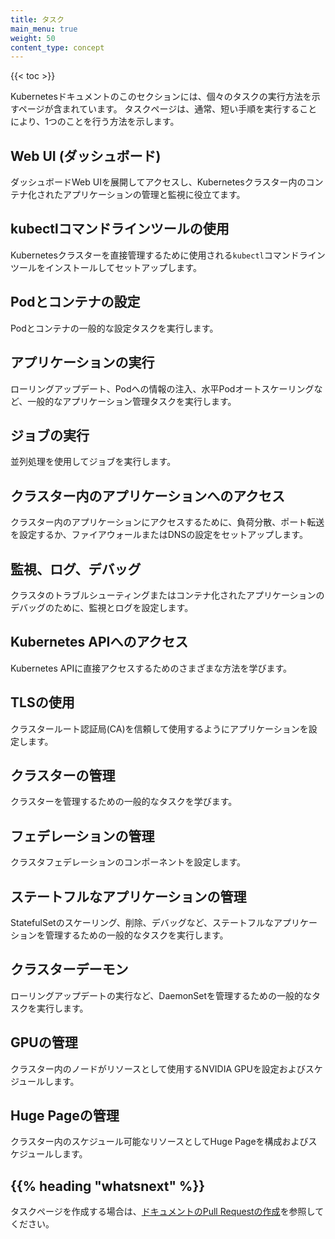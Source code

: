 ```yaml
---
title: タスク
main_menu: true
weight: 50
content_type: concept
---
```


{{< toc >}}

<!-- overview -->

Kubernetesドキュメントのこのセクションには、個々のタスクの実行方法を示すページが含まれています。
タスクページは、通常、短い手順を実行することにより、1つのことを行う方法を示します。



<!-- body -->

## Web UI (ダッシュボード)

ダッシュボードWeb UIを展開してアクセスし、Kubernetesクラスター内のコンテナ化されたアプリケーションの管理と監視に役立てます。

## kubectlコマンドラインツールの使用

Kubernetesクラスターを直接管理するために使用される`kubectl`コマンドラインツールをインストールしてセットアップします。

## Podとコンテナの設定

Podとコンテナの一般的な設定タスクを実行します。

## アプリケーションの実行

ローリングアップデート、Podへの情報の注入、水平Podオートスケーリングなど、一般的なアプリケーション管理タスクを実行します。

## ジョブの実行

並列処理を使用してジョブを実行します。

## クラスター内のアプリケーションへのアクセス

クラスター内のアプリケーションにアクセスするために、負荷分散、ポート転送を設定するか、ファイアウォールまたはDNSの設定をセットアップします。

## 監視、ログ、デバッグ

クラスタのトラブルシューティングまたはコンテナ化されたアプリケーションのデバッグのために、監視とログを設定します。

## Kubernetes APIへのアクセス

Kubernetes APIに直接アクセスするためのさまざまな方法を学びます。

## TLSの使用

クラスタールート認証局(CA)を信頼して使用するようにアプリケーションを設定します。

## クラスターの管理

クラスターを管理するための一般的なタスクを学びます。

## フェデレーションの管理

クラスタフェデレーションのコンポーネントを設定します。

## ステートフルなアプリケーションの管理

StatefulSetのスケーリング、削除、デバッグなど、ステートフルなアプリケーションを管理するための一般的なタスクを実行します。

## クラスターデーモン

ローリングアップデートの実行など、DaemonSetを管理するための一般的なタスクを実行します。

## GPUの管理

クラスター内のノードがリソースとして使用するNVIDIA GPUを設定およびスケジュールします。

## Huge Pageの管理

クラスター内のスケジュール可能なリソースとしてHuge Pageを構成およびスケジュールします。



## {{% heading "whatsnext" %}}


タスクページを作成する場合は、[ドキュメントのPull Requestの作成](/docs/home/contribute/create-pull-request/)を参照してください。


